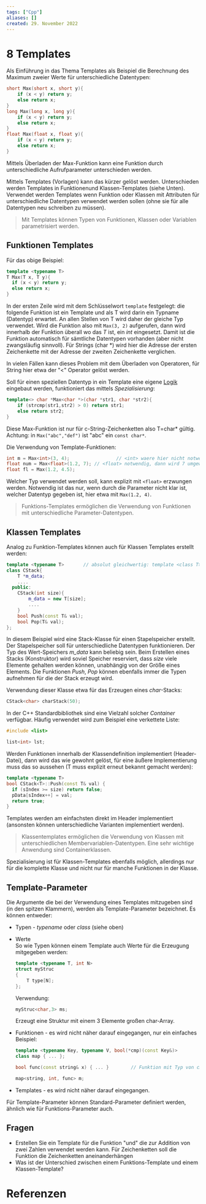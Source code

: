 ```yaml
---
tags: ["Cpp"]
aliases: []
created: 29. November 2022
---
```


# 8 Templates

Als Einführung in das Thema Templates als Beispiel die Berechnung des Maximum zweier Werte für unterschiedliche Datentypen:

```c++
short Max(short x, short y){
	if (x < y) return y;
	else return x;
}
long Max(long x, long y){
	if (x < y) return y;
	else return x;
}
float Max(float x, float y){
	if (x < y) return y;
	else return x;
} 
```

Mittels Überladen der Max-Funktion kann eine Funktion durch unterschiedliche Aufrufparameter unterschieden werden. 

Mittels Templates (Vorlagen) kann das kürzer gelöst werden. Unterschieden werden Templates in Funktionenund Klassen-Templates (siehe Unten). Verwendet werden Templates wenn Funktion oder Klassen mit Attributen für unterschiedliche Datentypen verwendet werden sollen (ohne sie für alle Datentypen neu schreiben zu müssen).

> Mit Templates können Typen von Funktionen, Klassen oder Variablen parametrisiert werden.

## Funktionen Templates

Für das obige Beispiel:

```c++
template <typename T>
T Max(T x, T y){
  if (x < y) return y;
  else return x;
}
```

In der ersten Zeile wird mit dem Schlüsselwort `template` festgelegt: die folgende Funktion ist ein Template und als T wird darin ein Typname (Datentyp) erwartet. An allen Stellen von T wird daher der gleiche Typ verwendet. Wird die Funktion also mit `Max(3, 2)` aufgerufen, dann wird innerhalb der Funktion überall wo das *T* ist, ein *int* eingesetzt. Damit ist die Funktion automatisch für sämtliche Datentypen vorhanden (aber nicht zwangsläufig sinnvoll). Für Strings (char *) wird hier die Adresse der ersten Zeichenkette mit der Adresse der zweiten Zeichenkette verglichen.

In vielen Fällen kann dieses Problem mit dem Überladen von Operatoren, für String hier etwa der "<" Operator gelöst werden.

Soll für einen speziellen Datentyp in ein Template eine eigene [Logik](../../Mathe/Aussagelogik.md) eingebaut werden, funktioniert das mittels *Spezialisierung*:

```c++
template<> char *Max<char *>(char *str1, char *str2){
    if (strcmp(str1,str2) > 0) return str1;
    else return str2;
}
```

Diese Max-Funktion ist nur für c-String-Zeichenketten also T=char* gültig. Achtung: in `Max("abc","def")` ist "abc" ein `const char*`.

Die Verwendung von Template-Funktionen:

```c++
int m = Max<int>(3, 4);					// <int> waere hier nicht notwendig
float num = Max<float>(1.2, 7);	// <float> notwendig, dann wird 7 umgewandelt
float fl = Max(1.2, 4.5);
```

Welcher Typ verwendet werden soll, kann explizit mit `<float>` erzwungen werden. Notwendig ist das nur, wenn durch die Parameter nicht klar ist, welcher Datentyp gegeben ist, hier etwa mit `Max(1.2, 4)`.

> Funktions-Templates ermöglichen die Verwendung von Funktionen mit unterschiedliche Parameter-Datentypen.

## Klassen Templates

Analog zu Funktion-Templates können auch für Klassen Templates erstellt werden:

```c++
template <typename T> 		// absolut gleichwertig: template <class T>
class CStack{
    T *m_data;
    ....
  public:
    CStack(int size){
        m_data = new T[size];
        ....
    }
    bool Push(const T& val);
    bool Pop(T& val);
};
```

In diesem Beispiel wird eine Stack-Klasse für einen Stapelspeicher erstellt. Der Stapelspeicher soll für unterschiedliche Datentypen funktionieren. Der Typ des Wert-Speichers *m_data* kann beliebig sein. Beim Erstellen eines Stacks (Konstruktor) wird soviel Speicher reserviert, dass *size* viele Elemente gehalten werden können, unabhängig von der Größe eines Elements. Die Funktionen *Push*, *Pop* können ebenfalls immer die Typen aufnehmen für die der Stack erzeugt wird.

Verwendung dieser Klasse etwa für das Erzeugen eines *char*-Stacks:

```c++
CStack<char> charStack(50);
```

In der C++ Standardbibliothek sind eine Vielzahl solcher *Container* verfügbar. Häufig verwendet wird zum Beispiel eine verkettete Liste:

```c++
#include <list>

list<int> lst;
```

Werden Funktionen innerhalb der Klassendefinition implementiert (Header-Datei), dann wird das wie gewohnt gelöst, für eine äußere Implementierung muss das so aussehen (T muss explizit erneut bekannt gemacht werden):

```c++
template <typename T>
bool CStack<T>::Push(const T& val) {
  if (sIndex >= size) return false;
  pData[sIndex++] = val;
  return true;
}
```

Templates werden am einfachsten direkt im Header implementiert (ansonsten können unterschiedliche Varianten implementiert werden).

> Klassentemplates ermöglichen die Verwendung von Klassen mit unterschiedlichen Membervariablen-Datentypen. Eine sehr wichtige Anwendung sind Containerklassen.

Spezialisierung ist für Klassen-Templates ebenfalls möglich, allerdings nur für die komplette Klasse und nicht nur für manche Funktionen in der Klasse.

## Template-Parameter

Die Argumente die bei der Verwendung eines Templates mitzugeben sind (in den spitzen Klammern), werden als Template-Parameter bezeichnet. Es können entweder:

- Typen - *typename* oder *class* (siehe oben)

- Werte  
  So wie Typen können einem Template auch Werte für die Erzeugung mitgegeben werden:

  ```c++
  template <typename T, int N>
  struct myStruc
  {
      T type[N];
  };
  ```

  Verwendung:

  ```c++
  myStruc<char,3> ms;
  ```

  Erzeugt eine Struktur mit einem 3 Elemente großen char-Array.

- Funktionen - es wird nicht näher darauf eingegangen, nur ein einfaches Beispiel:

  ```c++
  template <typename Key, typename V, bool(*cmp)(const Key&)>
  class map { ... };
  
  bool func(const string& x) { ... }		// Funktion mit Typ von cmp
  
  map<string, int, func> m;
  ```

- Templates - es wird nicht näher darauf eingegangen.

Für Template-Parameter können Standard-Parameter definiert werden, ähnlich wie für Funktions-Parameter auch.

## Fragen

- Erstellen Sie ein Template für die Funktion "und" die zur Addition von zwei Zahlen verwendet werden kann. Für Zeichenketten soll die Funktion die Zeichenketten aneinanderhängen
- Was ist der Unterschied zwischen einem Funktions-Template und einem Klassen-Template?

# Referenzen